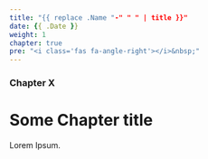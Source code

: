 ```yaml
---
title: "{{ replace .Name "-" " " | title }}"
date: {{ .Date }}
weight: 1
chapter: true
pre: "<i class='fas fa-angle-right'></i>&nbsp;"
---
```


### Chapter X

# Some Chapter title

Lorem Ipsum.